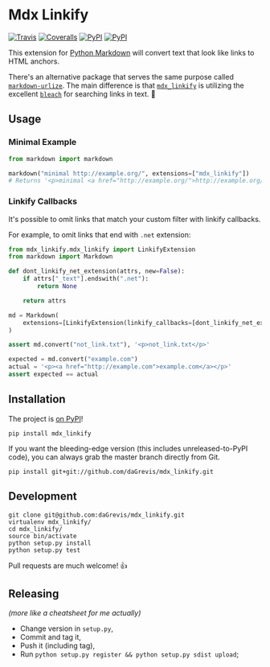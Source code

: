 # Mdx Linkify

[![Travis](https://img.shields.io/travis/daGrevis/mdx_linkify.svg)](https://travis-ci.org/daGrevis/mdx_linkify)
[![Coveralls](https://img.shields.io/coveralls/daGrevis/mdx_linkify.svg)](https://coveralls.io/r/daGrevis/mdx_linkify?branch=master)
[![PyPI](https://img.shields.io/pypi/v/mdx_linkify.svg)](https://pypi.python.org/pypi/mdx_linkify)
[![PyPI](https://img.shields.io/pypi/pyversions/mdx_linkify.svg)](https://pypi.python.org/pypi/mdx_linkify)

This extension for [Python Markdown](https://github.com/waylan/Python-Markdown)
will convert text that look like links to HTML anchors.

There's an alternative package that serves the same purpose called
[`markdown-urlize`](https://github.com/r0wb0t/markdown-urlize). The main
difference is that [`mdx_linkify`](https://github.com/daGrevis/mdx_linkify) is
utilizing the excellent [`bleach`](https://github.com/jsocol/bleach) for
searching links in text. :clap:

## Usage

### Minimal Example

```python
from markdown import markdown

markdown("minimal http://example.org/", extensions=["mdx_linkify"])
# Returns '<p>minimal <a href="http://example.org/">http://example.org/</a></p>'
```

### Linkify Callbacks

It's possible to omit links that match your custom filter with linkify
callbacks.

For example, to omit links that end with `.net` extension:

```python
from mdx_linkify.mdx_linkify import LinkifyExtension
from markdown import Markdown

def dont_linkify_net_extension(attrs, new=False):
    if attrs["_text"].endswith(".net"):
        return None

    return attrs

md = Markdown(
    extensions=[LinkifyExtension(linkify_callbacks=[dont_linkify_net_extension])],
)

assert md.convert("not_link.txt"), '<p>not_link.txt</p>'

expected = md.convert("example.com")
actual = '<p><a href="http://example.com">example.com</a></p>'
assert expected == actual
```

## Installation

The project is [on PyPI](https://pypi.python.org/pypi/mdx_linkify)!

    pip install mdx_linkify

If you want the bleeding-edge version (this includes unreleased-to-PyPI code),
you can always grab the master branch directly from Git.

    pip install git+git://github.com/daGrevis/mdx_linkify.git

## Development

```
git clone git@github.com:daGrevis/mdx_linkify.git
virtualenv mdx_linkify/
cd mdx_linkify/
source bin/activate
python setup.py install
python setup.py test
```

Pull requests are much welcome! :+1:

## Releasing

_(more like a cheatsheet for me actually)_

- Change version in `setup.py`,
- Commit and tag it,
- Push it (including tag),
- Run `python setup.py register && python setup.py sdist upload`;
